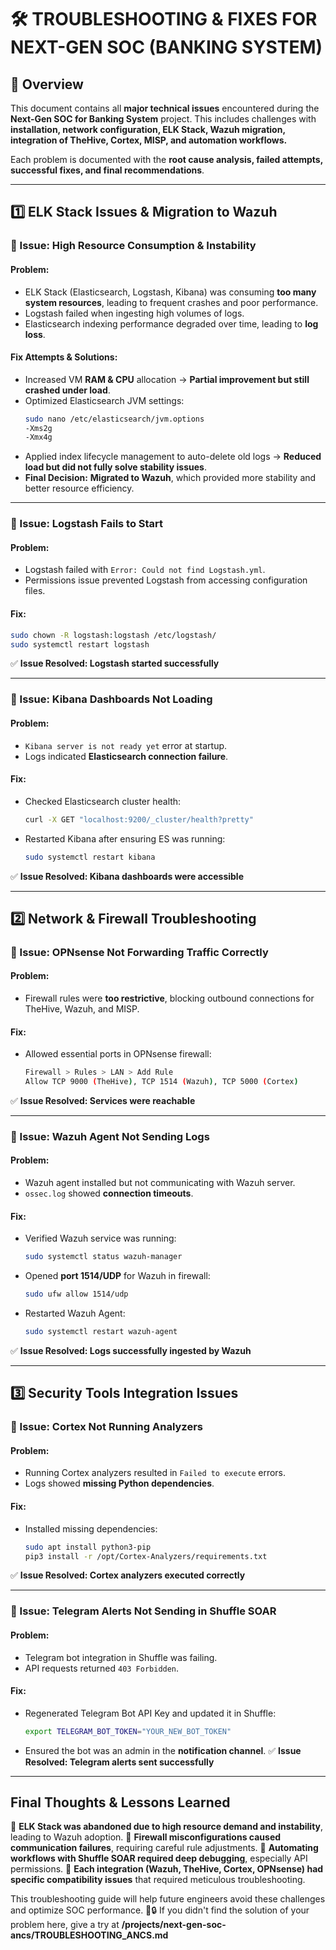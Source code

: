 # 🛠️ TROUBLESHOOTING & FIXES FOR NEXT-GEN SOC (BANKING SYSTEM)

## 📌 Overview
This document contains all **major technical issues** encountered during the **Next-Gen SOC for Banking System** project. This includes challenges with **installation, network configuration, ELK Stack, Wazuh migration, integration of TheHive, Cortex, MISP, and automation workflows.**

Each problem is documented with the **root cause analysis, failed attempts, successful fixes, and final recommendations**.

---

## **1️⃣ ELK Stack Issues & Migration to Wazuh**

### **🔹 Issue: High Resource Consumption & Instability**
#### **Problem:**
- ELK Stack (Elasticsearch, Logstash, Kibana) was consuming **too many system resources**, leading to frequent crashes and poor performance.
- Logstash failed when ingesting high volumes of logs.
- Elasticsearch indexing performance degraded over time, leading to **log loss**.

#### **Fix Attempts & Solutions:**
- Increased VM **RAM & CPU** allocation → **Partial improvement but still crashed under load**.
- Optimized Elasticsearch JVM settings:
  ```sh
  sudo nano /etc/elasticsearch/jvm.options
  -Xms2g
  -Xmx4g
  ```
- Applied index lifecycle management to auto-delete old logs → **Reduced load but did not fully solve stability issues**.
- **Final Decision:** **Migrated to Wazuh**, which provided more stability and better resource efficiency.

---

### **🔹 Issue: Logstash Fails to Start**
#### **Problem:**
- Logstash failed with `Error: Could not find Logstash.yml`.
- Permissions issue prevented Logstash from accessing configuration files.

#### **Fix:**
```sh
sudo chown -R logstash:logstash /etc/logstash/
sudo systemctl restart logstash
```
✅ **Issue Resolved: Logstash started successfully**

---

### **🔹 Issue: Kibana Dashboards Not Loading**
#### **Problem:**
- `Kibana server is not ready yet` error at startup.
- Logs indicated **Elasticsearch connection failure**.

#### **Fix:**
- Checked Elasticsearch cluster health:
  ```sh
  curl -X GET "localhost:9200/_cluster/health?pretty"
  ```
- Restarted Kibana after ensuring ES was running:
  ```sh
  sudo systemctl restart kibana
  ```
✅ **Issue Resolved: Kibana dashboards were accessible**

---

## **2️⃣ Network & Firewall Troubleshooting**

### **🔹 Issue: OPNsense Not Forwarding Traffic Correctly**
#### **Problem:**
- Firewall rules were **too restrictive**, blocking outbound connections for TheHive, Wazuh, and MISP.

#### **Fix:**
- Allowed essential ports in OPNsense firewall:
  ```sh
  Firewall > Rules > LAN > Add Rule
  Allow TCP 9000 (TheHive), TCP 1514 (Wazuh), TCP 5000 (Cortex)
  ```
✅ **Issue Resolved: Services were reachable**

---

### **🔹 Issue: Wazuh Agent Not Sending Logs**
#### **Problem:**
- Wazuh agent installed but not communicating with Wazuh server.
- `ossec.log` showed **connection timeouts**.

#### **Fix:**
- Verified Wazuh service was running:
  ```sh
  sudo systemctl status wazuh-manager
  ```
- Opened **port 1514/UDP** for Wazuh in firewall:
  ```sh
  sudo ufw allow 1514/udp
  ```
- Restarted Wazuh Agent:
  ```sh
  sudo systemctl restart wazuh-agent
  ```
✅ **Issue Resolved: Logs successfully ingested by Wazuh**

---

## **3️⃣ Security Tools Integration Issues**

### **🔹 Issue: Cortex Not Running Analyzers**
#### **Problem:**
- Running Cortex analyzers resulted in `Failed to execute` errors.
- Logs showed **missing Python dependencies**.

#### **Fix:**
- Installed missing dependencies:
  ```sh
  sudo apt install python3-pip
  pip3 install -r /opt/Cortex-Analyzers/requirements.txt
  ```
✅ **Issue Resolved: Cortex analyzers executed correctly**

---

### **🔹 Issue: Telegram Alerts Not Sending in Shuffle SOAR**
#### **Problem:**
- Telegram bot integration in Shuffle was failing.
- API requests returned `403 Forbidden`.

#### **Fix:**
- Regenerated Telegram Bot API Key and updated it in Shuffle:
  ```sh
  export TELEGRAM_BOT_TOKEN="YOUR_NEW_BOT_TOKEN"
  ```
- Ensured the bot was an admin in the **notification channel**.
✅ **Issue Resolved: Telegram alerts sent successfully**

---

## **Final Thoughts & Lessons Learned**

🔹 **ELK Stack was abandoned due to high resource demand and instability**, leading to Wazuh adoption.
🔹 **Firewall misconfigurations caused communication failures**, requiring careful rule adjustments.
🔹 **Automating workflows with Shuffle SOAR required deep debugging**, especially API permissions.
🔹 **Each integration (Wazuh, TheHive, Cortex, OPNsense) had specific compatibility issues** that required meticulous troubleshooting.

This troubleshooting guide will help future engineers avoid these challenges and optimize SOC performance. 🚀🔒
If you didn't find the solution of your problem here, give a try at **/projects/next-gen-soc-ancs/TROUBLESHOOTING_ANCS.md**
